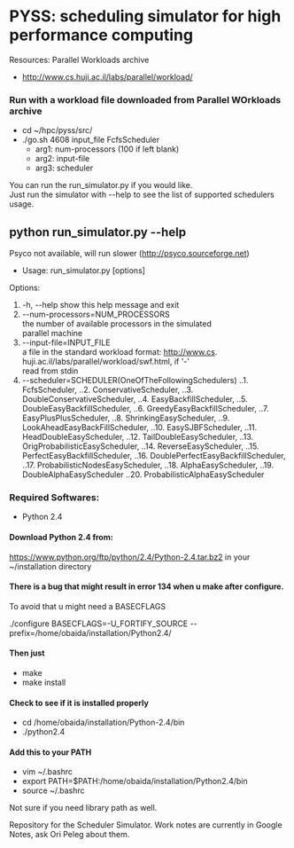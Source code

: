 # PYSS: scheduling simulator for high performance computing
Resources: Parallel Workloads archive
   * http://www.cs.huji.ac.il/labs/parallel/workload/


### Run with a workload file downloaded from Parallel WOrkloads archive
   * cd ~/hpc/pyss/src/
   * ./go.sh 4608 input_file FcfsScheduler
      * arg1: num-processors (100 if left blank)
      * arg2: input-file
      * arg3: scheduler

You can run the run_simulator.py if you would like.  
Just run the simulator with --help to see the list of supported schedulers usage.


## python run_simulator.py --help

Psyco not available, will run slower (http://psyco.sourceforge.net)  
   * Usage: run_simulator.py [options]  

Options:  
1. -h, --help            show this help message and exit  
2. --num-processors=NUM_PROCESSORS  
                        the number of available processors in the simulated  
                        parallel machine  
3. --input-file=INPUT_FILE  
                        a file in the standard workload format: http://www.cs.  
                        huji.ac.il/labs/parallel/workload/swf.html, if '-'  
                        read from stdin  
4. --scheduler=SCHEDULER(OneOfTheFollowingSchedulers)
..1. FcfsScheduler,
..2. ConservativeScheduler,
..3. DoubleConservativeScheduler,
..4. EasyBackfillScheduler,
..5. DoubleEasyBackfillScheduler,
..6. GreedyEasyBackfillScheduler,
..7. EasyPlusPlusScheduler,
..8. ShrinkingEasyScheduler, 
..9. LookAheadEasyBackFillScheduler,
..10. EasySJBFScheduler,
..11. HeadDoubleEasyScheduler,
..12. TailDoubleEasyScheduler,
..13. OrigProbabilisticEasyScheduler,
..14. ReverseEasyScheduler,
..15. PerfectEasyBackfillScheduler,
..16. DoublePerfectEasyBackfillScheduler,
..17. ProbabilisticNodesEasyScheduler,
..18. AlphaEasyScheduler,
..19. DoubleAlphaEasyScheduler
..20. ProbabilisticAlphaEasyScheduler





### Required Softwares:
   * Python 2.4

#### Download Python 2.4 from:
https://www.python.org/ftp/python/2.4/Python-2.4.tar.bz2
in your ~/installation directory

#### There is a bug that might result in error 134 when u make after configure.
To avoid that u might need a BASECFLAGS

 ./configure BASECFLAGS=-U_FORTIFY_SOURCE --prefix=/home/obaida/installation/Python2.4/

#### Then just
  * make 
  * make install

#### Check to see if it is installed properly
  * cd /home/obaida/installation/Python-2.4/bin
  * ./python2.4
  

#### Add this to your PATH
  * vim ~/.bashrc
  * export PATH=$PATH:/home/obaida/installation/Python2.4/bin
  * source ~/.bashrc

Not sure if you need library path as well.




Repository for the Scheduler Simulator.
Work notes are currently in Google Notes, ask Ori Peleg about them.



